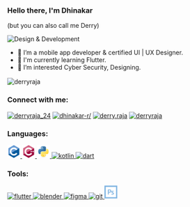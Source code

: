 ### Hello there, I'm Dhinakar
(but you can also call me Derry)

![Design & Development](https://pbs.twimg.com/profile_banners/1398673866017316867/1622310548/1080x360)

- 👀 I’m a mobile app developer & certified UI | UX Designer.
- 📙  I'm currently learning Flutter.
- 🌱 I’m interested Cyber Security, Designing.

<p><img align="center" src="https://github-readme-stats.vercel.app/api/top-langs?username=derryraja&show_icons=true&locale=en&layout=compact" alt="derryraja" /></p>



<h3 align="left">Connect with me:</h3>
<p align="left">
<a href="https://twitter.com/derryraja_24" target="blank"><img align="center" src="https://raw.githubusercontent.com/rahuldkjain/github-profile-readme-generator/master/src/images/icons/Social/twitter.svg" alt="derryraja_24" height="20" width="30" /></a>
<a href="https://linkedin.com/in/dhinakar-r/" target="blank"><img align="center" src="https://raw.githubusercontent.com/rahuldkjain/github-profile-readme-generator/master/src/images/icons/Social/linked-in-alt.svg" alt="dhinakar-r/" height="20" width="30" /></a>
<a href="https://instagram.com/derry.raja" target="blank"><img align="center" src="https://raw.githubusercontent.com/rahuldkjain/github-profile-readme-generator/master/src/images/icons/Social/instagram.svg" alt="derry.raja" height="20" width="30" /></a>
<a href="https://www.behance.net/derryraja" target="blank"><img align="center" src="https://raw.githubusercontent.com/rahuldkjain/github-profile-readme-generator/master/src/images/icons/Social/behance.svg" alt="derryraja" height="20" width="30" /></a>
</p>

<h3 align="left">Languages:</h3>
<p align="left"> 
  <a href="https://www.cprogramming.com/" target="_blank"> <img src="https://raw.githubusercontent.com/devicons/devicon/master/icons/c/c-original.svg" alt="c" width="30" height="30"/>  </a>
  <a href="https://www.w3schools.com/cpp/" target="_blank"> <img src="https://raw.githubusercontent.com/devicons/devicon/master/icons/cplusplus/cplusplus-original.svg" alt="cplusplus" width="30" height="30"/> </a>
  <a href="https://www.python.org" target="_blank"> <img src="https://raw.githubusercontent.com/devicons/devicon/master/icons/python/python-original.svg" alt="python" width="30" height="30"/> </a> 
  <a href="https://kotlinlang.org" target="_blank"> <img src="https://www.vectorlogo.zone/logos/kotlinlang/kotlinlang-icon.svg" alt="kotlin" width="30" height="30"/> </a>
  <a href="https://dart.dev" target="_blank"> <img src="https://www.vectorlogo.zone/logos/dartlang/dartlang-icon.svg" alt="dart" width="30" height="30"/> </a> </p>
   
  
<h3 align="left">Tools:</h3>
<p align="left"> 
  <a href="https://flutter.dev" target="_blank"> <img src="https://www.vectorlogo.zone/logos/flutterio/flutterio-icon.svg" alt="flutter" width="30" height="30"/> </a>
  <a href="https://www.blender.org/" target="_blank"> <img src="https://download.blender.org/branding/community/blender_community_badge_white.svg" alt="blender" width="30" height="30"/> </a>    
  <a href="https://www.figma.com/" target="_blank"> <img src="https://www.vectorlogo.zone/logos/figma/figma-icon.svg" alt="figma" width="30" height="30"/> </a> 
  <a href="https://git-scm.com/" target="_blank"> <img src="https://www.vectorlogo.zone/logos/git-scm/git-scm-icon.svg" alt="git" width="30" height="30"/> </a>   
  <a href="https://www.photoshop.com/en" target="_blank"> <img src="https://raw.githubusercontent.com/devicons/devicon/master/icons/photoshop/photoshop-line.svg" alt="photoshop" width="30" height="30"/> </a> </p>
 
<!---
derryraja/derryraja is a ✨ special ✨ repository because its `README.md` (this file) appears on your GitHub profile.
You can click the Preview link to take a look at your changes.
--->
